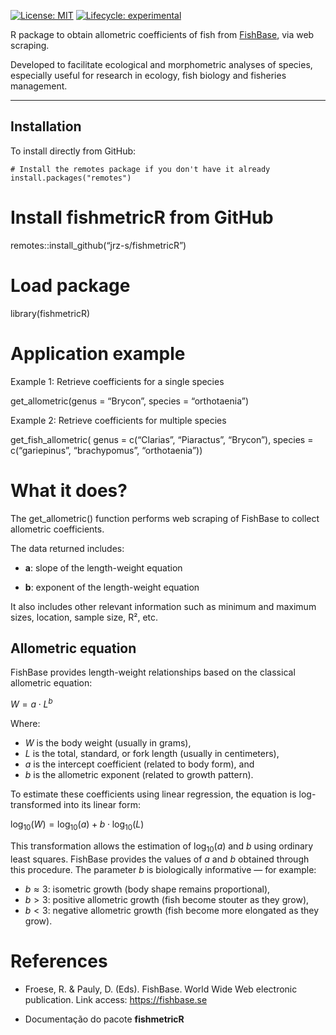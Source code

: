 [![License:
MIT](https://img.shields.io/badge/license-MIT-blue.svg)](LICENSE)
[![Lifecycle:
experimental](https://img.shields.io/badge/lifecycle-experimental-orange.svg)](https://lifecycle.r-lib.org/articles/stages.html)

R package to obtain allometric coefficients of fish from
[FishBase](https://www.fishbase.se/), via web scraping.

Developed to facilitate ecological and morphometric analyses of species,
especially useful for research in ecology, fish biology and fisheries
management.

------------------------------------------------------------------------

## Installation

To install directly from GitHub:

    # Install the remotes package if you don't have it already
    install.packages("remotes")

# Install fishmetricR from GitHub

remotes::install\_github(“jrz-s/fishmetricR”)

# Load package

library(fishmetricR)

# Application example

Example 1: Retrieve coefficients for a single species

get\_allometric(genus = “Brycon”, species = “orthotaenia”)

Example 2: Retrieve coefficients for multiple species

get\_fish\_allometric( genus = c(“Clarias”, “Piaractus”, “Brycon”),
species = c(“gariepinus”, “brachypomus”, “orthotaenia”))

# What it does?

The get\_allometric() function performs web scraping of FishBase to
collect allometric coefficients.

The data returned includes:

-   **a**: slope of the length-weight equation

-   **b**: exponent of the length-weight equation

It also includes other relevant information such as minimum and maximum
sizes, location, sample size, R², etc.

## Allometric equation

FishBase provides length-weight relationships based on the classical
allometric equation:

*W* = *a* ⋅ *L*<sup>*b*</sup>

Where:

-   *W* is the body weight (usually in grams),
-   *L* is the total, standard, or fork length (usually in centimeters),
-   *a* is the intercept coefficient (related to body form), and
-   *b* is the allometric exponent (related to growth pattern).

To estimate these coefficients using linear regression, the equation is
log-transformed into its linear form:

log<sub>10</sub>(*W*) = log<sub>10</sub>(*a*) + *b* ⋅ log<sub>10</sub>(*L*)

This transformation allows the estimation of log<sub>10</sub>(*a*) and
*b* using ordinary least squares. FishBase provides the values of *a*
and *b* obtained through this procedure. The parameter *b* is
biologically informative — for example:

-   *b* ≈ 3: isometric growth (body shape remains proportional),
-   *b* &gt; 3: positive allometric growth (fish become stouter as they
    grow),
-   *b* &lt; 3: negative allometric growth (fish become more elongated
    as they grow).

# References

-   Froese, R. & Pauly, D. (Eds). FishBase. World Wide Web electronic
    publication. Link access: <https://fishbase.se>

-   Documentação do pacote **fishmetricR**
